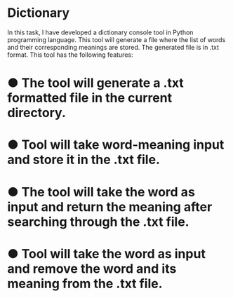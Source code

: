 # Dictionary
In this task, I have developed a dictionary console tool in Python programming language. This tool will generate a file where the list of words and their corresponding meanings are stored. The generated file is in .txt format. This tool has the following features:

# ● The tool will generate a .txt formatted file in the current directory.
# ● Tool will take word-meaning input and store it in the .txt file.
# ● The tool will take the word as input and return the meaning after searching through the .txt file.
# ● Tool will take the word as input and remove the word and its meaning from the .txt file.
